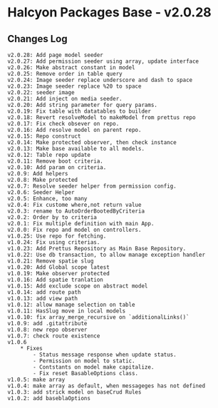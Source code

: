 # Halcyon Packages Base - v2.0.28


## Changes Log 
    v2.0.28: Add page model seeder
    v2.0.27: Add permission seeder using array, update interface
    v2.0.26: Make abstract constant in model
    v2.0.25: Remove order in table query
    v2.0.24: Image seeder replace underscore and dash to space
    v2.0.23: Image seeder replace %20 to space
    v2.0.22: seeder image
    v2.0.21: Add inject on media seeder.
    v2.0.20: Add string parameter for query params.
    v2.0.19: Fix table with datatables to builder
    v2.0.18: Revert resolveModel to makeModel from prettus repo
    v2.0.17: Fix check obsever on repo.
    v2.0.16: Add resolve model on parent repo.
    v2.0.15: Repo construct
    v2.0.14: Make protected observer, then check instance
    v2.0.13: Make base available to all models.
    v2.0.12: Table repo update
    v2.0.11: Remove boot criteria.
    v2.0.10: Add param on criteria.
    v2.0.9: Add helpers
    v2.0.8: Make protected
    v2.0.7: Resolve seeder helper from permission config.
    v2.0.6: Seeder Helper
    v2.0.5: Enhance, too many 
    v2.0.4: Fix custome where,not return value
    v2.0.3: rename to AutoOrderBootedByCriteria
	v2.0.2: Order by to criteria
	v2.0.1: Fix multiple definition with main App.
	v2.0.0: Fix repo and model on controllers.
    v1.0.25: Use repo for fetching. 
    v1.0.24: Fix using criterias.
    v1.0.23: Add Prettus Repository as Main Base Repository.
    v1.0.22: Use db transaction, to allow manage exception handler
    v1.0.21: Remove spatie slug
    v1.0.20: Add Global scope latest
    v1.0.19: Make observer protected
    v1.0.16: Add spatie tranlation
    v1.0.15: Add exclude scope on abstract model
    v1.0.14: add route path
    v1.0.13: add view path
    v1.0.12: allow manage selection on table
    v1.0.11: HasSlug move in local models
    v1.0.10: fix array_merge_recursive on `additionalLinks()`
    v1.0.9: add .gitattribute
    v1.0.8: new repo observer
    v1.0.7: check route existence
    v1.0.6
        * Fixes
            - Status message response when update status.
            - Permission on model to static.
            - Contstants on model make capitalize.
            - Fix reset BasableOptions class.
    v1.0.5: make array
    v1.0.4: make array as default, when messageges has not defined
    v1.0.3: add strick model on baseCrud Rules
    v1.0.2: add baseblaOptions
